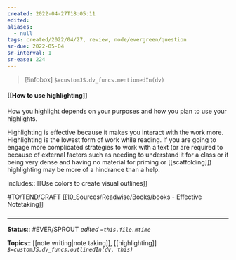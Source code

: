```yaml
---
created: 2022-04-27T18:05:11 
edited: 
aliases:
  - null
tags: created/2022/04/27, review, node/evergreen/question
sr-due: 2022-05-04
sr-interval: 1
sr-ease: 224
---
```

> [!infobox]
`$=customJS.dv_funcs.mentionedIn(dv)`

#### [[How to use highlighting]]

How you highlight depends on your purposes and how you plan to use your highlights.

Highlighting is effective because it makes you interact with the work more. 
Highlighting is the lowest form of work while reading. 
If you are going to engage more complicated strategies to work with a text (or are required to because of external factors such as needing to understand it for a class or it being very dense and having no material for priming or [[scaffolding]])
highlighting may be more of a hindrance than a help.

includes:: [[Use colors to create visual outlines]]

#TO/TEND/GRAFT [[10_Sources/Readwise/Books/books - Effective Notetaking]]

### <hr class="footnote"/>

**Status**:: #EVER/SPROUT
*edited `=this.file.mtime`*

**Topics**:: [[note writing|note taking]], [[highlighting]]
*`$=customJS.dv_funcs.outlinedIn(dv, this)`*
